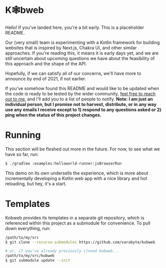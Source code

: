 # K🕸️bweb

Hello! If you've landed here, you're a bit early. This is a placeholder README.

Our (very small) team is experimenting with a Kotlin framework for building websites that is inspired by Next.js, Chakra
UI, and other similar approaches. If you're reading this, it means it is early days yet, and we are still uncertain 
about upcoming questions we have about the feasibility of this approach and the shape of the API.

Hopefully, if we can satisfy all of our concerns, we'll have more to announce by end of 2021, if not earlier.

If you've somehow found this README and would like to be updated when the code is ready to be tested by the wider
community, [feel free to reach out to me](mailto:bitspittle@gmail.com), and I'll add you to a list of people to notify.
**Note: I am just an individual person, but I promise not to harvest, distribute, or in any way use any emails I
receive except to 1) respond to any questions asked or 2) ping when the status of this project changes.**

# Running

This section will be fleshed out more in the future. For now, to see what we have so far, run:

```bash
$ ./gradlew :examples:helloworld-runner:jsBrowserRun
```

This demo on its own undersells the experience, which is more about incrementally developing a Kotlin web app with a
nice library and hot reloading, but hey, it's a start.

# Templates

Kobweb provides its templates in a separate git repository, which is referenced within this project as a submodule for
convenience. To pull down everything, run:

```bash
/path/to/my/src
$ git clone --recurse-submodules https://github.com/varabyte/kobweb

# or, if you've already previously cloned kobweb...
/path/to/my/src/kobweb
$ git submodule update --init
```

